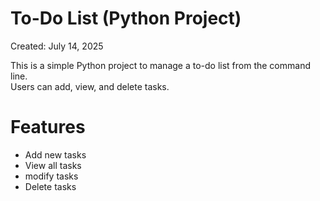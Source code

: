 # To-Do List (Python Project)

Created: July 14, 2025

This is a simple Python project to manage a to-do list from the command line.  
Users can add, view, and delete tasks.

# Features
- Add new tasks
- View all tasks
- modify tasks
- Delete tasks
